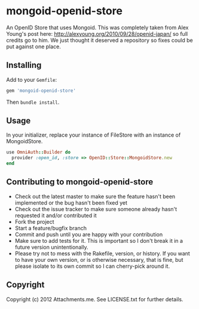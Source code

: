 # mongoid-openid-store

An OpenID Store that uses Mongoid. This was completely taken from Alex Young's post here: http://alexyoung.org/2010/09/28/openid-japan/ so full credits go to him. We just thought it deserved a repository so fixes could be put against one place.

## Installing

Add to your `Gemfile`:

```ruby
gem 'mongoid-openid-store'
```

Then `bundle install`.

## Usage

In your initializer, replace your instance of FileStore with an instance of MongoidStore.

```ruby
use OmniAuth::Builder do
  provider :open_id, :store => OpenID::Store::MongoidStore.new
end
```

## Contributing to mongoid-openid-store
 
* Check out the latest master to make sure the feature hasn't been implemented or the bug hasn't been fixed yet
* Check out the issue tracker to make sure someone already hasn't requested it and/or contributed it
* Fork the project
* Start a feature/bugfix branch
* Commit and push until you are happy with your contribution
* Make sure to add tests for it. This is important so I don't break it in a future version unintentionally.
* Please try not to mess with the Rakefile, version, or history. If you want to have your own version, or is otherwise necessary, that is fine, but please isolate to its own commit so I can cherry-pick around it.

## Copyright

Copyright (c) 2012 Attachments.me. See LICENSE.txt for
further details.

